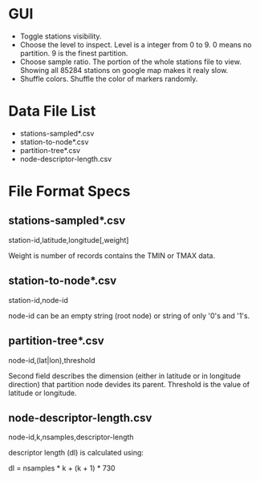 GUI
===
- Toggle stations visibility.
- Choose the level to inspect. Level is a integer from 0 to 9. 0 means
  no partition. 9 is the finest partition.
- Choose sample ratio. The portion of the whole stations file to
  view. Showing all 85284 stations on google map makes it realy slow.
- Shuffle colors. Shuffle the color of markers randomly.

Data File List
==============
  - stations-sampled*.csv
  - station-to-node*.csv
  - partition-tree*.csv
  - node-descriptor-length.csv

File Format Specs
=================

stations-sampled*.csv
---------------------
station-id,latitude,longitude[,weight]

Weight is number of records contains the TMIN or TMAX data.

station-to-node*.csv
--------------------
station-id,node-id

node-id can be an empty string (root node) or string of only '0's and
'1's.

partition-tree*.csv
-------------------
node-id,(lat|lon),threshold

Second field describes the dimension (either in latitude or in
longitude direction) that partition node devides its parent. Threshold
is the value of latitude or longitude.

node-descriptor-length.csv
--------------------------
node-id,k,nsamples,descriptor-length

descriptor length (dl) is calculated using:

dl = nsamples * k + (k + 1) * 730
